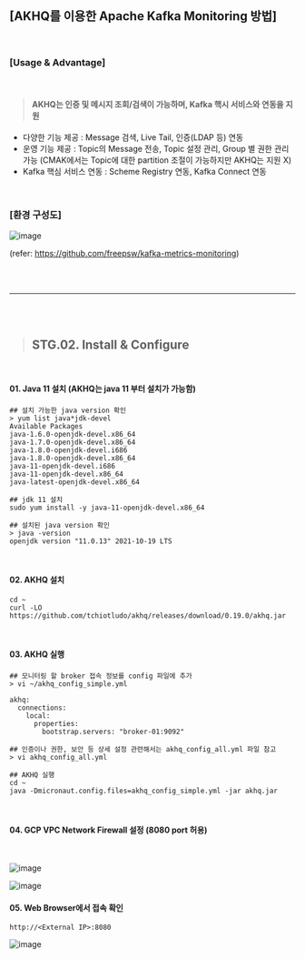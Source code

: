 ## [AKHQ를 이용한 Apache Kafka Monitoring 방법]

<br>

### [Usage & Advantage]

<br>

> #### AKHQ는 인증 및 메시지 조회/검색이 가능하며, Kafka 핵시 서비스와 연동을 지원

- 다양한 기능 제공 : Message 검색, Live Tail, 인증(LDAP 등) 연동
- 운영 기능 제공 : Topic의 Message 전송, Topic 설정 관리, Group 별 권한 관리 가능 (CMAK에서는 Topic에 대한 partition 조절이 가능하지만 AKHQ는 지원 X)
- Kafka 핵심 서비스 연동 : Scheme Registry 연동, Kafka Connect 연동

<br>

### [환경 구성도]

![image](https://user-images.githubusercontent.com/30817824/172547058-105e295d-215f-49b6-9a3b-a9434b1cf6c0.png)

(refer: https://github.com/freepsw/kafka-metrics-monitoring)

<br><br>

----------------------------------------------------

<br><br>

> ## STG.02. Install & Configure

<br>

#### 01. Java 11 설치 (AKHQ는 java 11 부터 설치가 가능함)

```
## 설치 가능한 java version 확인
> yum list java*jdk-devel
Available Packages
java-1.6.0-openjdk-devel.x86_64
java-1.7.0-openjdk-devel.x86_64 
java-1.8.0-openjdk-devel.i686 
java-1.8.0-openjdk-devel.x86_64  
java-11-openjdk-devel.i686  
java-11-openjdk-devel.x86_64
java-latest-openjdk-devel.x86_64 

## jdk 11 설치 
sudo yum install -y java-11-openjdk-devel.x86_64

## 설치된 java version 확인
> java -version
openjdk version "11.0.13" 2021-10-19 LTS
```

<br>

#### 02. AKHQ 설치

```
cd ~
curl -LO https://github.com/tchiotludo/akhq/releases/download/0.19.0/akhq.jar
```


<br>


#### 03. AKHQ 실행
```
## 모니터링 할 broker 접속 정보를 config 파일에 추가
> vi ~/akhq_config_simple.yml

akhq:
  connections:
    local:
      properties:
        bootstrap.servers: "broker-01:9092"

## 인증이나 권한, 보안 등 상세 설정 관련해서는 akhq_config_all.yml 파일 참고
> vi akhq_config_all.yml

## AKHQ 실행
cd ~
java -Dmicronaut.config.files=akhq_config_simple.yml -jar akhq.jar
```

<br>

#### 04. GCP VPC Network Firewall 설정 (8080 port 허용)

<br>

![image](https://user-images.githubusercontent.com/30817824/172518925-0a960d8a-8a56-4d92-9af6-bf24231fcf53.png)

![image](https://user-images.githubusercontent.com/30817824/172541307-5011100c-2428-4d12-aa07-93d52feeb89d.png)



#### 05. Web Browser에서 접속 확인

```
http://<External IP>:8080
```

![image](https://user-images.githubusercontent.com/30817824/172548191-a4090c34-4888-45ae-8289-4e5a3a8772a0.png)


